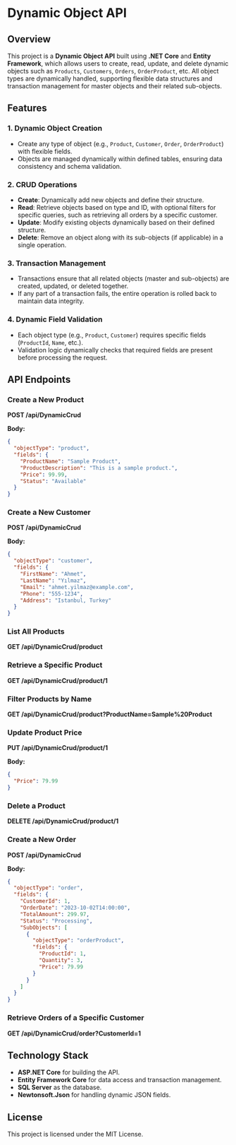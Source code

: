 
# Dynamic Object API

## Overview

This project is a **Dynamic Object API** built using **.NET Core** and **Entity Framework**, which allows users to create, read, update, and delete dynamic objects such as `Products`, `Customers`, `Orders`, `OrderProduct`, etc. All object types are dynamically handled, supporting flexible data structures and transaction management for master objects and their related sub-objects.

## Features

### 1. Dynamic Object Creation
- Create any type of object (e.g., `Product`, `Customer`, `Order`, `OrderProduct`) with flexible fields.
- Objects are managed dynamically within defined tables, ensuring data consistency and schema validation.

### 2. CRUD Operations
- **Create**: Dynamically add new objects and define their structure.
- **Read**: Retrieve objects based on type and ID, with optional filters for specific queries, such as retrieving all orders by a specific customer.
- **Update**: Modify existing objects dynamically based on their defined structure.
- **Delete**: Remove an object along with its sub-objects (if applicable) in a single operation.

### 3. Transaction Management
- Transactions ensure that all related objects (master and sub-objects) are created, updated, or deleted together.
- If any part of a transaction fails, the entire operation is rolled back to maintain data integrity.

### 4. Dynamic Field Validation
- Each object type (e.g., `Product`, `Customer`) requires specific fields (`ProductId`, `Name`, etc.).
- Validation logic dynamically checks that required fields are present before processing the request.

## API Endpoints

### Create a New Product
**POST /api/DynamicCrud**

**Body:**
```json
{
  "objectType": "product",
  "fields": {
    "ProductName": "Sample Product",
    "ProductDescription": "This is a sample product.",
    "Price": 99.99,
    "Status": "Available"
  }
}
```

### Create a New Customer
**POST /api/DynamicCrud**

**Body:**
```json
{
  "objectType": "customer",
  "fields": {
    "FirstName": "Ahmet",
    "LastName": "Yılmaz",
    "Email": "ahmet.yilmaz@example.com",
    "Phone": "555-1234",
    "Address": "Istanbul, Turkey"
  }
}
```

### List All Products
**GET /api/DynamicCrud/product**

### Retrieve a Specific Product
**GET /api/DynamicCrud/product/1**

### Filter Products by Name
**GET /api/DynamicCrud/product?ProductName=Sample%20Product**

### Update Product Price
**PUT /api/DynamicCrud/product/1**

**Body:**
```json
{
  "Price": 79.99
}
```

### Delete a Product
**DELETE /api/DynamicCrud/product/1**

### Create a New Order
**POST /api/DynamicCrud**

**Body:**
```json
{
  "objectType": "order",
  "fields": {
    "CustomerId": 1,
    "OrderDate": "2023-10-02T14:00:00",
    "TotalAmount": 299.97,
    "Status": "Processing",
    "SubObjects": [
      {
        "objectType": "orderProduct",
        "fields": {
          "ProductId": 1,
          "Quantity": 3,
          "Price": 79.99
        }
      }
    ]
  }
}
```

### Retrieve Orders of a Specific Customer
**GET /api/DynamicCrud/order?CustomerId=1**

## Technology Stack
- **ASP.NET Core** for building the API.
- **Entity Framework Core** for data access and transaction management.
- **SQL Server** as the database.
- **Newtonsoft.Json** for handling dynamic JSON fields.

## License
This project is licensed under the MIT License.
